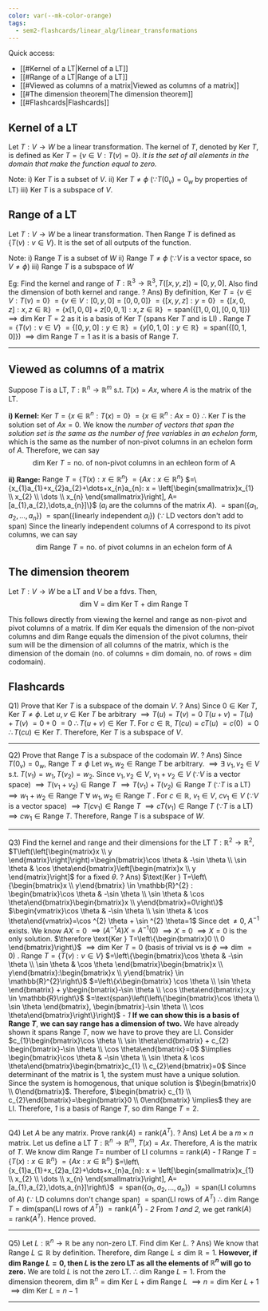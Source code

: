 ```yaml
---
color: var(--mk-color-orange)
tags:
  - sem2-flashcards/linear_alg/linear_transformations
---
```

Quick access:
- [[#Kernel of a LT|Kernel of a LT]]
- [[#Range of a LT|Range of a LT]]
- [[#Viewed as columns of a matrix|Viewed as columns of a matrix]]
- [[#The dimension theorem|The dimension theorem]]
- [[#Flashcards|Flashcards]]

## Kernel of a LT
Let $T: V\to W$ be a linear transformation. The kernel of $T$, denoted by $\text{Ker }T$, is defined as $\text{Ker } T=\{v \in V: T(v)=0\}$. *It is the set of all elements in the domain that make the function equal to zero.* 

Note:
i) $\text{Ker }T$ is a subset of $V$.
ii) $\text{Ker } T \ne \phi\:(\because T(0_{v})=0_{w} \text{ by properties of LT})$
iii) $\text{Ker } T$ is a subspace of $V$.

## Range of a LT
Let $T:V \to W$ be a linear transformation. Then $\text{Range } T$ is defined as $\{T(v):v \in V\}$. It is the set of all outputs of the function.

Note:
i) $\text{Range } T$ is a subset of $W$
ii) $\text{Range } T \ne \phi$ ($\because V$ is a vector space, so $V \ne \phi$)
iii) $\text{Range } T$ is a subspace of $W$

Eg: Find the kernel and range of $T:\mathbb{R}^{3} \to \mathbb{R}^{3}, T([x,y,z]) =[0,y,0]$. Also find the dimension of both kernel and range.
?
Ans) By definition, $\text{Ker } T=\{v \in V: T(v)=0\}$
$= \{v \in V: [0,y,0]= [0,0,0]\}$
$=\{[x,y,z]:y=0\}$
$=\{[x,0,z]: x,z \in \mathbb{R}\}$
$=\{x[1,0,0]+z[0,0,1]: x,z \in \mathbb{R}\}$
$=\text{span}(\{[1,0,0], [0,0,1]\})$
$\implies \text{dim }\text{Ker }T=2$ as it is a basis of $\text{Ker } T$ (spans $\text{Ker } T$ and is LI)
.
$\text{Range } T=\{T(v): v \in V\}$
$=\{[0,y,0]:y \in \mathbb{R}\}$
$=\{y[0,1,0]:y \in \mathbb{R}\}$
$=\text{span}(\{[0,1,0]\})$
$\implies \text{dim } \text{Range } T=1$ as it is a basis of $\text{Range } T$.
<div style='border-top: 1px solid; width: 100%; margin-top:3px; margin-bottom: 0px;'></div>

## Viewed as columns of a matrix
Suppose $T$ is a LT, $T: \mathbb{R}^{n}\to \mathbb{R}^m$ s.t. $T(x)=Ax$, where $A$ is the matrix of the LT. 

**i) Kernel:**
$\text{Ker } T=\{x \in \mathbb{R}^{n}: T(x)=0\}$
$=\{x \in \mathbb{R}^{n}: Ax=0\}$
$\therefore$ $\text{Ker } T$ is the solution set of $Ax=0$.
We know the *number of vectors that span the solution set is the same as the number of free variables in an echelon form,* which is the same as the number of non-pivot columns in an echelon form of $A$. Therefore, we can say
$$\text{dim } \text{Ker } T=\text{no. of non-pivot columns in an echleon form of A}$$

**ii) Range:**
$\text{Range }T=\{T(x):x \in \mathbb{R}^n\}$
$=\{Ax: x \in \mathbb{R}^n\}$
$=\{x_{1}a_{1}+x_{2}a_{2}+\dots+x_{n}a_{n}: x = \left[\begin{smallmatrix}x_{1} \\ x_{2} \\ \dots \\ x_{n} \end{smallmatrix}\right], A=[a_{1},a_{2},\dots,a_{n}]\}$ ($a_{i}$ are the columns of the matrix $A$).
$=\text{span}(\{a_{1},a_{2},\dots,a_{n}\})$
$=\text{span}(\{\text{linearly independent }a_{i}\})$ ($\because$ LD vectors don't add to span)
Since the linearly independent columns of $A$ correspond to its pivot columns, we can say
$$\text{dim }\text{Range }T=\text{no. of pivot columns in an echelon form of A}$$

## The dimension theorem
Let $T: V\to W$ be a LT and $V$ be a fdvs. Then,
$$\text{dim V = dim Ker T + dim Range T}$$

This follows directly from viewing the kernel and range as non-pivot and pivot columns of a matrix. If $\text{dim } \text{Ker }$equals the dimension of the non-pivot columns and $\text{dim }\text{Range }$equals the dimension of the pivot columns, their sum will be the dimension of all columns of the matrix, which is the dimension of the domain (no. of columns = $\text{dim }$domain, no. of rows = $\text{dim }$codomain).





## Flashcards
Q1) Prove that $\text{Ker } T$ is a subspace of the domain $V$.
?
Ans) Since $0 \in \text{Ker } T$, $\text{Ker } T \ne \phi$. 
Let $u,v \in \text{Ker }T$ be arbitrary $\implies T(u) = T(v)=0$
$T(u+v)=T(u)+T(v)$
$=0+0$
$=0$
$\therefore T(u+v) \in \text{Ker } T$.
For $c \in \mathbb{R}$,
$T(cu)=cT(u)$
$=c(0)$
$=0$
$\therefore T(cu) \in \text{Ker } T$.
Therefore, $\text{Ker } T$ is a subspace of $V$.
<div style='border-top: 1px solid; width: 100%; margin-top:3px; margin-bottom: 0px;'></div>

Q2) Prove that $\text{Range } T$ is a subspace of the codomain $W$.
?
Ans) Since $T(0_{v})=0_{w}$, $\text{Range } T\ne \phi$
Let $w_{1},w_{2} \in \text{Range } T$ be arbitrary.
$\implies \exists\: v_{1},v_{2} \in V$ s.t. $T(v_{1})=w_{1}, T(v_{2})=w_{2}$.
Since $v_{1},v_{2} \in V$, $v_{1}+v_{2} \in V$ ($\because V$ is a vector space)
$\implies T(v_{1}+v_{2})\in \text{Range } T$
$\implies T(v_{1})+T(v_{2}) \in \text{Range } T$ ($\because T$ is a LT)
$\implies w_{1}+w_{2} \in \text{Range } T\: \forall\:w_{1},w_{2} \in \text{Range } T$
.
For $c  \in \mathbb{R}$, $v_{1} \in V$,
$cv_{1} \in V$ ($\because V$ is a vector space)
$\implies T(cv_{1}) \in \text{Range } T$
$\implies cT(v_{1}) \in \text{Range } T$ ($\because T$ is a LT)
$\implies cw_{1} \in \text{Range } T$.
Therefore, $\text{Range } T$ is a subspace of $W$.
<div style='border-top: 1px solid; width: 100%; margin-top:3px; margin-bottom: 0px;'></div>

Q3) Find the kernel and range and their dimensions for the LT $T: \mathbb{R}^{2} \to \mathbb{R}^{2},$ $T\left(\left[\begin{matrix}x \\ y \end{matrix}\right]\right)=\begin{bmatrix}\cos \theta & -\sin \theta \\ \sin \theta & \cos \theta\end{bmatrix}\left[\begin{matrix}x \\ y \end{matrix}\right]$ for a fixed $\theta$.
?
Ans) $\text{Ker } T=\left\{\begin{bmatrix}x \\ y\end{bmatrix} \in \mathbb{R}^{2} : \begin{bmatrix}\cos \theta & -\sin \theta \\ \sin \theta & \cos \theta\end{bmatrix}\begin{bmatrix}x \\ y\end{bmatrix}=0\right\}$
$\begin{vmatrix}\cos \theta & -\sin \theta \\ \sin \theta & \cos \theta\end{vmatrix}=\cos ^{2} \theta + \sin ^{2} \theta=1$
Since $\det \ne 0$, $A^{-1}$ exists. 
We know $AX=0$
$\implies(A^{-1}A)X=A^{-1}(0)$
$\implies X=0$
$\implies X=0$ is the only solution.
$\therefore \text{Ker } T=\left\{\begin{bmatrix}0 \\ 0 \end{bmatrix}\right\}$ 
$\implies \text{dim } \text{Ker } T=0$ (basis of trivial vs is $\phi \implies \text{dim } =0$)
.
$\text{Range } T=\{T(v):v \in V\}$
$=\left\{\begin{bmatrix}\cos \theta & -\sin \theta \\ \sin \theta & \cos \theta \end{bmatrix}\begin{bmatrix}x \\ y\end{bmatrix}:\begin{bmatrix}x \\ y\end{bmatrix} \in \mathbb{R}^{2}\right\}$
$=\left\{x\begin{bmatrix} \cos \theta \\ \sin \theta \end{bmatrix} + y\begin{bmatrix}-\sin \theta \\ \cos \theta\end{bmatrix}:x,y \in \mathbb{R}\right\}$
$=\text{span}\left(\left\{\begin{bmatrix}\cos \theta \\ \sin \theta \end{bmatrix}, \begin{bmatrix}-\sin \theta \\ \cos \theta\end{bmatrix}\right\}\right)$ - *1*
**If we can show this is a basis of $\text{Range } T$**, **we can say range has a dimension of two.** We have already shown it spans $\text{Range } T$, now we have to prove they are LI.
Consider $c_{1}\begin{bmatrix}\cos \theta \\ \sin \theta\end{bmatrix} + c_{2} \begin{bmatrix}-\sin \theta \\ \cos \theta\end{bmatrix}=0$
$\implies \begin{bmatrix}\cos \theta & -\sin \theta \\ \sin \theta & \cos \theta\end{bmatrix}\begin{bmatrix}c_{1} \\ c_{2}\end{bmatrix}=0$
Since determinant of the matrix is 1, the system must have a unique solution. Since the system is homogenous, that unique solution is $\begin{bmatrix}0 \\ 0\end{bmatrix}$. Therefore, $\begin{bmatrix} c_{1} \\ c_{2}\end{bmatrix}=\begin{bmatrix}0 \\ 0\end{bmatrix} \implies$ they are LI. 
Therefore, *1* is a basis of $\text{Range } T$, so $\text{dim }\text{Range }T=2$.
<div style='border-top: 1px solid; width: 100%; margin-top:3px; margin-bottom: 0px;'></div>

Q4) Let $A$ be any matrix. Prove $\text{rank}(A)=\text{rank}(A^T)$.
?
Ans) Let $A$ be a $m\times n$ matrix. 
Let us define a LT $T:\mathbb{R}^n\to \mathbb{R}^m$, $T(x)=Ax$. Therefore, $A$ is the matrix of $T$.
We know $\text{dim }\text{Range }T=$ number of LI columns = $\text{rank}(A)$ - *1*
$\text{Range }T=\{T(x):x \in \mathbb{R}^n\}$
$=\{Ax: x \in \mathbb{R}^n\}$
$=\left\{x_{1}a_{1}+x_{2}a_{2}+\dots+x_{n}a_{n}: x = \left[\begin{smallmatrix}x_{1} \\ x_{2} \\ \dots \\ x_{n} \end{smallmatrix}\right], A=[a_{1},a_{2},\dots,a_{n}]\right\}$
$=\text{span}(\{a_{1},a_{2},\dots,a_{n}\})$
$=\text{span}(\text{LI columns of }A)$ ($\because$ LD columns don't change span)
$=\text{span}(\text{LI rows of }A^T)$
$\therefore$ $\text{dim }\text{Range }T=\text{dim}(\text{span}(\text{LI rows of }A^T))$
$=\text{rank}(A^T)$ - *2*
From *1 and 2,* we get $\text{rank}(A)=\text{rank}(A^T)$.
Hence proved.
<div style='border-top: 1px solid; width: 100%; margin-top:3px; margin-bottom: 0px;'></div>

Q5) Let $L:\mathbb{R}^{n}\to \mathbb{R}$ be any non-zero LT. Find $\text{dim }\text{Ker }L$.
?
Ans) We know that $\text{Range }L \subseteq \mathbb{R}$ by definition. Therefore, $\text{dim }\text{Range }L \leq \text{dim }\mathbb{R}=1$. **However, if $\text{dim }\text{Range }L=0$, then $L$ is the zero LT as all the elements of $\mathbb{R}^n$ will go to zero.** We are told $L$ is not the zero LT. $\therefore$ $\text{dim }\text{Range }L=1$.
From the dimension theorem, $\text{dim }\mathbb{R}^{n}= \text{dim }\text{Ker }L+\text{dim }\text{Range }L$
$\implies n=\text{dim }\text{Ker }L+1$
$\implies \text{dim }\text{Ker }L=n-1$
<div style='border-top: 1px solid; width: 100%; margin-top:3px; margin-bottom: 0px;'></div>
